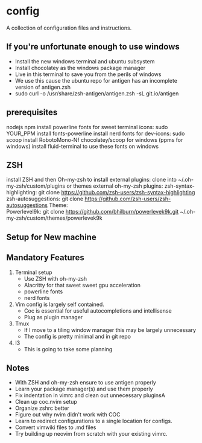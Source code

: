 # config
A collection of configuration files and instructions.

## If you're unfortunate enough to use windows
* Install the new windows terminal and ubuntu subsystem
* Install chocolatey as the windows package manager
* Live in this terminal to save you from the perils of windows
* We use this cause the ubuntu repo for antigen has an incomplete version of antigen.zsh
* sudo curl -o /usr/share/zsh-antigen/antigen.zsh -sL git.io/antigen

## prerequisites
nodejs
npm
install powerline fonts for sweet terminal icons: sudo YOUR_PPM install fonts-powerline
install nerd fonts for dev-icons: sudo scoop install RobotoMono-Nf
chocolatey/scoop for windows (ppms for windows)
install fluid-terminal to use these fonts on windows

## ZSH
install ZSH and then Oh-my-zsh
to install external plugins:
    clone into ~/.oh-my-zsh/custom/plugins or themes
external oh-my-zsh plugins:
    zsh-syntax-highlighting: git clone https://github.com/zsh-users/zsh-syntax-highlighting
    zsh-autosuggestions: git clone https://github.com/zsh-users/zsh-autosuggestions
Theme:    
    Powerlevel9k: git clone https://github.com/bhilburn/powerlevek9k.git ~/.oh-my-zsh/custom/themes/powerlevek9k

## Setup for New machine

Mandatory Features
-----------------
1. Terminal setup
    * Use ZSH with oh-my-zsh
    * Alacritty for that sweet sweet gpu acceleration
    * powerline fonts
    * nerd fonts
2. Vim config is largely self contained.
    * Coc is essential for useful autocompletions and intellisense
    * Plug as plugin manager
3. Tmux
    * If I move to a tiling window manager this may be largely unnecessary
    * The config is pretty minimal and in git repo
4. I3
    * This is going to take some planning

Notes
----
* With ZSH and oh-my-zsh ensure to use antigen properly
* Learn your package manager(s) and use them properly
* Fix indentation in vimrc and clean out unnecessary pluginsA
* Clean up coc.nvim setup
* Organize zshrc better
* Figure out why nvim didn't work with COC
* Learn to redirect configurations to a single location for configs.
* Convert vimwiki files to .md files
* Try building up neovim from scratch with your existing vimrc.
